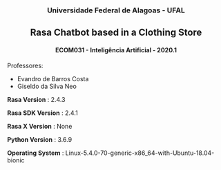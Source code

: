 <h3 align="center">Universidade Federal de Alagoas - UFAL </h3>
<h2 align="center">Rasa Chatbot based in a Clothing Store</h2>
<h4 align="center">ECOM031 - Inteligência Artificial - 2020.1</h4>

Professores: 
- Evandro de Barros Costa 
- Giseldo da Silva Neo

**Rasa Version**     : 2.4.3

**Rasa SDK Version** : 2.4.1

**Rasa X Version**   : None

**Python Version**   : 3.6.9

**Operating System** : Linux-5.4.0-70-generic-x86_64-with-Ubuntu-18.04-bionic


